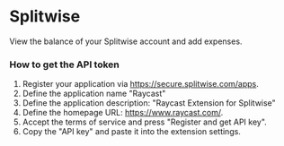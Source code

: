 # Splitwise

View the balance of your Splitwise account and add expenses.

### How to get the API token
1. Register your application via https://secure.splitwise.com/apps.
2. Define the application name "Raycast" 
3. Define the application description: "Raycast Extension for Splitwise"
4. Define the homepage URL: https://www.raycast.com/.
5. Accept the terms of service and press "Register and get API key".
6. Copy the "API key" and paste it into the extension settings.